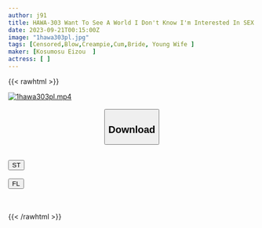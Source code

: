 ```yaml
---
author: j91
title: HAWA-303 Want To See A World I Don't Know I'm Interested In SEX But I Don't Like My Husband So I Don't Have The Courage To Move To Tokyo A Young Wife's First Swallowing In Her Hometown Her First Creampie
date: 2023-09-21T00:15:00Z
image: "1hawa303pl.jpg"
tags: [Censored,Blow,Creampie,Cum,Bride, Young Wife	]
maker: [Kosumosu Eizou  ]
actress: [ ]
---
```



{{< rawhtml >}}

<div class="video" data-videoid="YOo9Rw960zTOja">
    <a href="javascript:;">
        <img src="https://my.j91.asia/posts/1hawa303pl/1hawa303pl.jpg" width="WIDTH" height="HEIGHT" alt="1hawa303pl.mp4" loading="lazy">
    </a>
</div>

<script type="text/javascript" src="https://j91.asia/asset/on-demand-st.js"></script>

<br>
  <link rel="stylesheet" href="https://j91.asia/asset/bs5.css">
  
  <center>
  <button class="btn btn-primary" type="button" data-bs-toggle="collapse" data-bs-target=".multi-collapse" aria-expanded="false" aria-controls="multiCollapseExample1 multiCollapseExample2"><h2>Download</h2></button></center>
</p>
<div class="row">
  <div class="col">
    <div class="collapse multi-collapse" id="multiCollapseExample1">
      <div class="card card-body">
	      	      <br>
<div class="buttons">  
<a href="https://streamtape.to/v/YOo9Rw960zTOja"><button class="btn-hover color-3"><i class="fa fa-download"></i> ST</button></a></div>
    </div>
  </div>
</div>
  <div class="col">
    <div class="collapse multi-collapse" id="multiCollapseExample2">
      <div class="card card-body">
	      <br>
<div class="buttons">
    <a href="https://filelions.online/f/rjx8npnw7fvd"><button class="btn-hover color-9"><i class="fa fa-download"></i> FL</button></a></div>
<br><br>
      </div>
    </div>
  </div>
</div>

{{< /rawhtml >}}